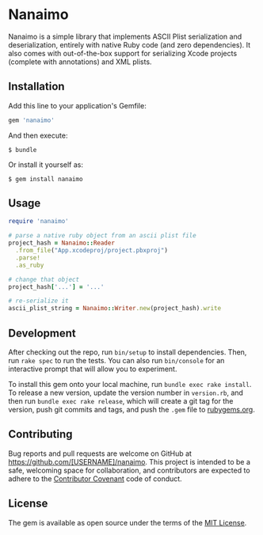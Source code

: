 # Nanaimo

Nanaimo is a simple library that implements ASCII Plist serialization and
deserialization, entirely with native Ruby code (and zero dependencies). It
also comes with out-of-the-box support for serializing Xcode projects (complete
with annotations) and XML plists.

## Installation

Add this line to your application's Gemfile:

```ruby
gem 'nanaimo'
```

And then execute:

    $ bundle

Or install it yourself as:

    $ gem install nanaimo

## Usage

```ruby
require 'nanaimo'

# parse a native ruby object from an ascii plist file
project_hash = Nanaimo::Reader
  .from_file("App.xcodeproj/project.pbxproj")
  .parse!
  .as_ruby

# change that object
project_hash['...'] = '...'

# re-serialize it
ascii_plist_string = Nanaimo::Writer.new(project_hash).write
```

## Development

After checking out the repo, run `bin/setup` to install dependencies. Then, run `rake spec` to run the tests. You can also run `bin/console` for an interactive prompt that will allow you to experiment.

To install this gem onto your local machine, run `bundle exec rake install`. To release a new version, update the version number in `version.rb`, and then run `bundle exec rake release`, which will create a git tag for the version, push git commits and tags, and push the `.gem` file to [rubygems.org](https://rubygems.org).

## Contributing

Bug reports and pull requests are welcome on GitHub at https://github.com/[USERNAME]/nanaimo. This project is intended to be a safe, welcoming space for collaboration, and contributors are expected to adhere to the [Contributor Covenant](http://contributor-covenant.org) code of conduct.


## License

The gem is available as open source under the terms of the [MIT License](http://opensource.org/licenses/MIT).
